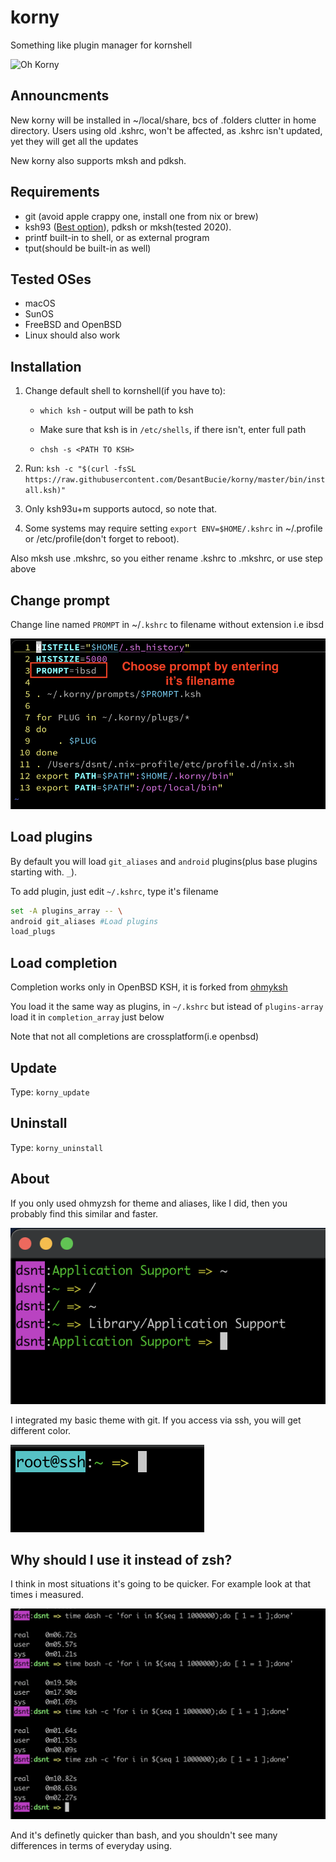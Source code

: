 # korny

Something like plugin manager for kornshell

![Oh Korny](https://raw.github.com/DesantBucie/DesantBucie/master/korny/screenshot2.png)

## Announcments

New korny will be installed in ~/local/share, bcs of .folders clutter in home directory. Users using old .kshrc, won't be affected, as .kshrc isn't updated, yet they will get all the updates

New korny also supports mksh and pdksh.

## Requirements

* git (avoid apple crappy one, install one from nix or brew)
* ksh93 ([Best option](https://github.com/ksh93/ksh)), pdksh or mksh(tested 2020).
* printf built-in to shell, or as external program
* tput(should be built-in as well)

## Tested OSes

* macOS
* SunOS
* FreeBSD and OpenBSD
* Linux should also work

## Installation

1. Change default shell to kornshell(if you have to):

   * `which ksh` - output will be path to ksh

   * Make sure that ksh is in `/etc/shells`, if there isn't, enter full path

   * `chsh -s <PATH TO KSH>`

2. Run: `ksh -c "$(curl -fsSL https://raw.githubusercontent.com/DesantBucie/korny/master/bin/install.ksh)"`

3. Only ksh93u+m supports autocd, so note that.

4. Some systems may require setting `export ENV=$HOME/.kshrc` in ~/.profile or /etc/profile(don't forget to reboot).

Also mksh use .mkshrc, so you either rename .kshrc to .mkshrc, or use step above

## Change prompt

Change line named `PROMPT` in ~/`.kshrc` to filename without extension i.e ibsd

![alt](https://raw.githubusercontent.com/DesantBucie/DesantBucie/master/korny/prompt.png)

## Load plugins

By default you will load `git_aliases` and `android` plugins(plus base plugins starting with. `_`).

To add plugin, just edit `~/.kshrc`, type it's filename

```bash
set -A plugins_array -- \
android git_aliases #Load plugins
load_plugs 
```

## Load completion

Completion works only in OpenBSD KSH, it is forked from [ohmyksh](https://github.com/qbit/ohmyksh)

You load it the same way as plugins, in `~/.kshrc` but istead of `plugins-array` load it in `completion_array` just below

Note that not all completions are crossplatform(i.e openbsd)

## Update

Type: `korny_update`

## Uninstall

Type: `korny_uninstall`

## About

If you only used ohmyzsh for theme and aliases, like I did, then you probably find this similar and faster. 

![I hate alt text](https://raw.githubusercontent.com/DesantBucie/DesantBucie/master/korny/screenshot3.png)

I integrated my basic theme with git. If you access via ssh, you will get different color.

![ssh](https://raw.githubusercontent.com/DesantBucie/DesantBucie/master/korny/screenshot5.png)

## Why should I use it instead of zsh?

I think in most situations it's going to be quicker. For example look at that times i measured.

![Yesyesyes](https://raw.githubusercontent.com/DesantBucie/DesantBucie/master/korny/screenshot4.png)

And it's definetly quicker than bash, and you shouldn't see many differences in terms of everyday using.


